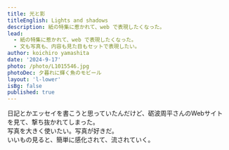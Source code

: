 ```yaml
---
title: 光と影
titleEnglish: Lights and shadows
description: 紙の特集に惹かれて、web で表現したくなった。
lead:
  - 紙の特集に惹かれて、web で表現したくなった。
  - 文も写真も、内容も見た目もセットで表現したい。
author: koichiro yamashita
date: '2024-9-17'
photo: /photo/L1015546.jpg
photoDec: 夕暮れに輝く魚のモビール
layout: 'l-lower'
isBg: false
published: true
---
```


日記とかエッセイを書こうと思っていたんだけど、砺波周平さんのWebサイトを見て、撃ち抜かれてしまった。  
写真を大きく使いたい。写真が好きだ。  
いいもの見ると、簡単に感化されて、流されていく。
